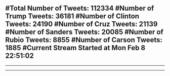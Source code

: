 #Total Number of Tweets: 112334 
#Number of Trump Tweets: 36181
#Number of Clinton Tweets: 24190
#Number of Cruz Tweets: 21139
#Number of Sanders Tweets: 20085
#Number of Rubio Tweets: 8855
#Number of Carson Tweets: 1885
#Current Stream Started at Mon Feb  8 22:51:02
---
---
---
